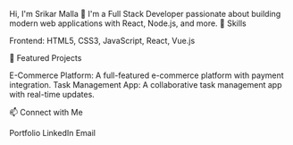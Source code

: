 Hi, I'm Srikar Malla 👋
I'm a Full Stack Developer passionate about building modern web applications with React, Node.js, and more.
🔧 Skills

Frontend: HTML5, CSS3, JavaScript, React, Vue.js

🌟 Featured Projects

E-Commerce Platform: A full-featured e-commerce platform with payment integration.
Task Management App: A collaborative task management app with real-time updates.

📫 Connect with Me

Portfolio
LinkedIn
Email


